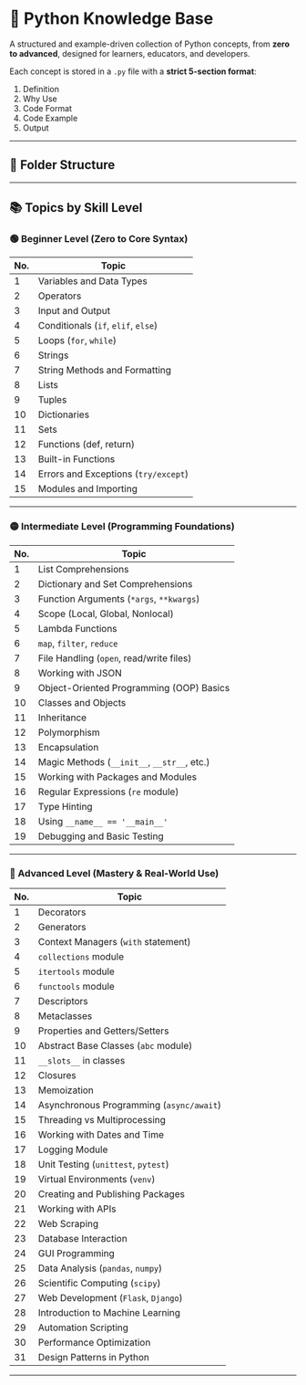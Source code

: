 # 🐍 Python Knowledge Base

A structured and example-driven collection of Python concepts, from **zero to advanced**, designed for learners, educators, and developers.

Each concept is stored in a `.py` file with a **strict 5-section format**:
1. Definition  
2. Why Use  
3. Code Format  
4. Code Example  
5. Output  

---

## 📁 Folder Structure

---

## 📚 Topics by Skill Level

### 🟢 Beginner Level (Zero to Core Syntax)

| No. | Topic                        |
|-----|------------------------------|
| 1   | Variables and Data Types     |
| 2   | Operators                    |
| 3   | Input and Output             |
| 4   | Conditionals (`if`, `elif`, `else`) |
| 5   | Loops (`for`, `while`)       |
| 6   | Strings                      |
| 7   | String Methods and Formatting|
| 8   | Lists                        |
| 9   | Tuples                       |
| 10  | Dictionaries                 |
| 11  | Sets                         |
| 12  | Functions (def, return)      |
| 13  | Built-in Functions           |
| 14  | Errors and Exceptions (`try/except`) |
| 15  | Modules and Importing        |

---

### 🟡 Intermediate Level (Programming Foundations)

| No. | Topic                                        |
|-----|----------------------------------------------|
| 1   | List Comprehensions                          |
| 2   | Dictionary and Set Comprehensions            |
| 3   | Function Arguments (`*args`, `**kwargs`)     |
| 4   | Scope (Local, Global, Nonlocal)              |
| 5   | Lambda Functions                             |
| 6   | `map`, `filter`, `reduce`                    |
| 7   | File Handling (`open`, read/write files)     |
| 8   | Working with JSON                            |
| 9   | Object-Oriented Programming (OOP) Basics     |
| 10  | Classes and Objects                          |
| 11  | Inheritance                                  |
| 12  | Polymorphism                                 |
| 13  | Encapsulation                                |
| 14  | Magic Methods (`__init__`, `__str__`, etc.)  |
| 15  | Working with Packages and Modules            |
| 16  | Regular Expressions (`re` module)            |
| 17  | Type Hinting                                 |
| 18  | Using `__name__ == '__main__'`               |
| 19  | Debugging and Basic Testing                  |

---

### 🔴 Advanced Level (Mastery & Real-World Use)

| No. | Topic                                        |
|-----|----------------------------------------------|
| 1   | Decorators                                   |
| 2   | Generators                                   |
| 3   | Context Managers (`with` statement)          |
| 4   | `collections` module                         |
| 5   | `itertools` module                           |
| 6   | `functools` module                           |
| 7   | Descriptors                                  |
| 8   | Metaclasses                                  |
| 9   | Properties and Getters/Setters               |
| 10  | Abstract Base Classes (`abc` module)         |
| 11  | `__slots__` in classes                       |
| 12  | Closures                                     |
| 13  | Memoization                                  |
| 14  | Asynchronous Programming (`async/await`)     |
| 15  | Threading vs Multiprocessing                 |
| 16  | Working with Dates and Time                  |
| 17  | Logging Module                               |
| 18  | Unit Testing (`unittest`, `pytest`)          |
| 19  | Virtual Environments (`venv`)                |
| 20  | Creating and Publishing Packages             |
| 21  | Working with APIs                            |
| 22  | Web Scraping                                 |
| 23  | Database Interaction                         |
| 24  | GUI Programming                              |
| 25  | Data Analysis (`pandas`, `numpy`)            |
| 26  | Scientific Computing (`scipy`)               |
| 27  | Web Development (`Flask`, `Django`)          |
| 28  | Introduction to Machine Learning             |
| 29  | Automation Scripting                         |
| 30  | Performance Optimization                     |
| 31  | Design Patterns in Python                    |

---
